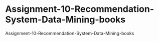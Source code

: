 # Assignment-10-Recommendation-System-Data-Mining-books
Assignment-10-Recommendation-System-Data-Mining-books
